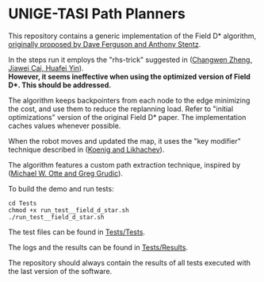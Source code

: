# UNIGE-TASI Path Planners

This repository contains a generic implementation of the Field D* algorithm,
[originally proposed by Dave Ferguson and Anthony Stentz](https://www.ri.cmu.edu/pub_files/pub4/ferguson_david_2005_3/ferguson_david_2005_3.pdf).

In the steps run it employs the "rhs-trick" suggested in ([Changwen Zheng, Jiawei Cai, Huafei Yin](https://www.scirp.org/pdf/ALAMT20120200001_65663100.pdf)).<br>
<strong>  However, it seems ineffective when using the optimized version of Field D*. This should be addressed.</strong>

The algorithm keeps backpointers from each node to the edge minimizing the cost, and use them to reduce the replanning load.
Refer to "initial optimizations" version of the original Field D* paper. The implementation caches values whenever possible.

When the robot moves and updated the map, it uses the "key modifier" technique described in ([Koenig and Likhachev](https://aaai.org/Papers/AAAI/2002/AAAI02-072.pdf)).

The algorithm features a custom path extraction technique, inspired by ([Michael W. Otte and Greg Grudic](https://ieeexplore.ieee.org/stamp/stamp.jsp?tp=&arnumber=5354775)).

To build the demo and run tests:
```
cd Tests
chmod +x run_test__field_d_star.sh
./run_test__field_d_star.sh
```
The test files can be found in [Tests/Tests](Tests/Tests).

The logs and the results can be found in [Tests/Results](Tests/Results).

The repository should always contain the results of all tests executed with the last version of the software.